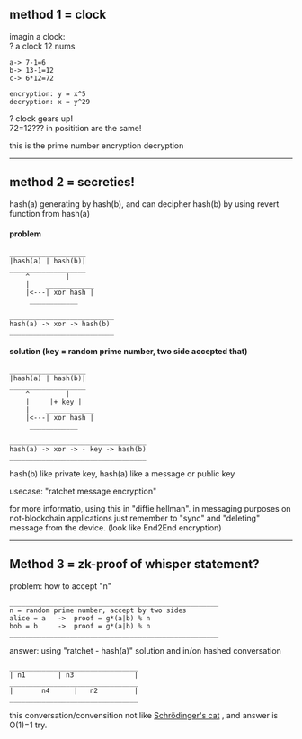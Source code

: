 ## method 1 = clock

imagin a clock:\
? a clock 12 nums
```
a-> 7-1=6
b-> 13-1=12
c-> 6*12=72

encryption: y = x^5
decryption: x = y^29
```
? clock gears up!\
72=12??? in positition are the same!

this is the prime number encryption decryption

---

## method 2 = secreties!
hash(a) generating by hash(b), and can decipher hash(b) by using revert function from hash(a)

#### problem
```
___________________
|hash(a) | hash(b)|
___________________
    ^         |
    |    ____________
    |<---| xor hash |
	 ____________

__________________________
hash(a) -> xor -> hash(b)
__________________________
```

#### solution (key = random prime number, two side accepted that)
```
___________________
|hash(a) | hash(b)|
___________________
    ^         |
    |     |+ key |
    |    ____________
    |<---| xor hash |
	 ____________

__________________________________
hash(a) -> xor -> - key -> hash(b)
__________________________________
```
hash(b) like private key, hash(a) like a message or public key

usecase: "ratchet message encryption"

for more informatio, using this in "diffie hellman". in messaging purposes on not-blockchain applications just remember to "sync" and "deleting" message from the device. (look like End2End encryption)

---

## Method 3 = zk-proof of whisper statement?
problem: how to accept "n"
```
____________________________________________________
n = random prime number, accept by two sides
alice = a	->	proof = g*(a|b) % n
bob = b		->	proof = g*(a|b) % n
____________________________________________________
```
answer: using "ratchet - hash(a)" solution and in/on hashed conversation
```
________________________________
| n1        | n3               |
________________________________
|       n4      |   n2         |
________________________________
```
this conversation/convensition not like [Schrödinger's cat](https://en.wikipedia.org/wiki/Schr%C3%B6dinger%27s_cat) , and answer is O(1)=1 try.
